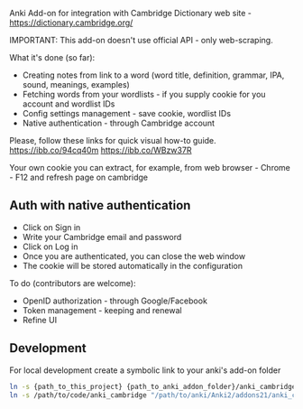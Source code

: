 Anki Add-on for integration with Cambridge Dictionary web site - https://dictionary.cambridge.org/

IMPORTANT: This add-on doesn't use official API - only web-scraping.

What it's done (so far):
 - Creating notes from link to a word (word title, definition, grammar, IPA, sound, meanings, examples)
 - Fetching words from your wordlists - if you supply cookie for you account and wordlist IDs
 - Config settings management - save cookie, wordlist IDs
 - Native authentication - through Cambridge account
 
Please, follow these links for quick visual how-to guide.
https://ibb.co/94cq40m
https://ibb.co/WBzw37R

Your own cookie you can extract, for example, from web browser - Chrome - F12 and refresh page on cambridge 

## Auth with native authentication

- Click on Sign in
- Write your Cambridge email and password
- Click on Log in 
- Once you are authenticated, you can close the web window
- The cookie will be stored automatically in the configuration

To do (contributors are welcome):
 - OpenID authorization - through Google/Facebook
 - Token management - keeping and renewal
 - Refine UI

## Development

For local development create a symbolic link to your anki's add-on folder

```sh
ln -s {path_to_this_project} {path_to_anki_addon_folder}/anki_cambridge
ln -s /path/to/code/anki_cambridge "/path/to/anki/Anki2/addons21/anki_cambridge"
```
